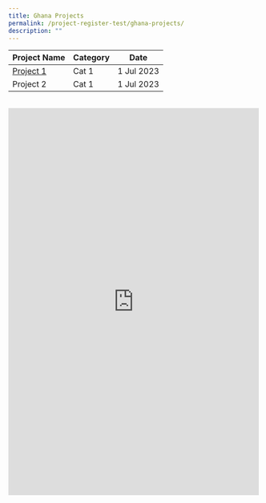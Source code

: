 ```yaml
---
title: Ghana Projects
permalink: /project-register-test/ghana-projects/
description: ""
---
```

|**Project Name**| **Category** |**Date**|
| --- | --- | --- |
| [Project 1](/agreements-signed/Ghana/documents-and-templates-for-download/)  | Cat 1   | 1 Jul 2023     |
| Project 2  | Cat 1   | 1 Jul 2023     |
<br>
<iframe allow="autoplay; clipboard-write; encrypted-media; picture-in-picture; web-share" allowfullscreen="true" frameborder="0" scrolling="no" style="border:none;overflow:hidden" height="772" width="500" src="https://www.facebook.com/plugins/post.php?href=https%3A%2F%2Fwww.facebook.com%2FPSDSingapore%2Fposts%2Fpfbid0iMSBZLnoW7kV7ku394rFckhoyvEFvSext3LGKnr4MU7nbiQSF3dbifNAvHAfmAzdl&amp;show_text=true&amp;width=500"></iframe>